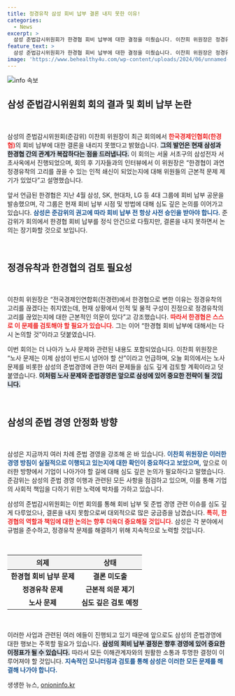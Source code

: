 ```yaml
---
title: 정경유착 삼성 회비 납부 결론 내지 못한 이유!
categories:
  - News
excerpt: >
  삼성 준법감시위원회가 한경협 회비 납부에 대한 결정을 미뤘습니다. 이찬희 위원장은 정경유착 문제에 의문을 제기하며, 한경협의 내부 점검 필요성을 강조했습니다. 삼성의 준법경영 이슈가 더욱 복잡해질 전망입니다!
feature_text: >
  삼성 준법감시위원회가 한경협 회비 납부에 대한 결정을 미뤘습니다. 이찬희 위원장은 정경유착 문제에 의문을 제기하며, 한경협의 내부 점검 필요성을 강조했습니다. 삼성의 준법경영 이슈가 더욱 복잡해질 전망입니다!
image: 'https://www.behealthy4u.com/wp-content/uploads/2024/06/unnamed-file.png'
---
```


<p><img src="https://www.behealthy4u.com/wp-content/uploads/2024/06/unnamed-file.png" alt="info 속보" /></p>

<h2 data-ke-size="size26">삼성 준법감시위원회 회의 결과 및 회비 납부 논란</h2>

<p data-ke-size="size16">&nbsp;</p>

<p>삼성의 준법감시위원회(준감위) 이찬희 위원장이 최근 회의에서 <b><span style="color: #ee2323;">한국경제인협회(한경협)</span></b>의 회비 납부에 대한 결론을 내리지 못했다고 밝혔습니다. <b><span style="background-color: #21538527;">그의 발언은 현재 삼성과 한경협 간의 관계가 복잡하다는 점을 드러냅니다.</span></b> 이 회의는 서울 서초구의 삼성전자 서초사옥에서 진행되었으며, 회의 후 기자들과의 인터뷰에서 이 위원장은 “한경협이 과연 정경유착의 고리를 끊을 수 있는 인적 쇄신이 되었는지에 대해 위원들의 근본적 문제 제기가 있었다”고 설명했습니다. </p>

<p>앞서 언급된 한경협은 지난 4월 삼성, SK, 현대차, LG 등 4대 그룹에 회비 납부 공문을 발송했으며, 각 그룹은 현재 회비 납부 시점 및 방법에 대해 심도 깊은 논의를 이어가고 있습니다. <b><span style="color: #1a5490;">삼성은 준감위의 권고에 따라 회비 납부 전 항상 사전 승인을 받아야 합니다.</span></b> 준감위가 회의에서 한경협 회비 납부를 정식 안건으로 다뤘지만, 결론을 내지 못하면서 논의는 장기화할 것으로 보입니다.</p>

<p data-ke-size="size16">&nbsp;</p>

<h2 data-ke-size="size26">정경유착과 한경협의 검토 필요성</h2>

<p data-ke-size="size16">&nbsp;</p>

<p>이찬희 위원장은 “전국경제인연합회(전경련)에서 한경협으로 변한 이유는 정경유착의 고리를 끊겠다는 취지였는데, 현재 상황에서 인적 및 물적 구성이 진정으로 정경유착의 고리를 끊었는지에 대한 근본적인 의문이 있다”고 강조했습니다. <b><span style="color: #ee2323;">따라서 한경협은 스스로 이 문제를 검토해야 할 필요가 있습니다.</span></b> 그는 이어 “한경협 회비 납부에 대해서는 다시 논의할 것”이라고 덧붙였습니다.</p>

<p>이번 회의는 더 나아가 노사 문제와 관련된 내용도 포함되었습니다. 이찬희 위원장은 “노사 문제는 이제 삼성이 반드시 넘어야 할 산”이라고 언급하며, 오늘 회의에서는 노사 문제를 비롯한 삼성의 준법경영에 관한 여러 문제들을 심도 깊게 검토할 계획이라고 덧붙였습니다. <b><span style="background-color: #21538527;">이처럼 노사 문제와 준법경영은 앞으로 삼성에 있어 중요한 전략이 될 것입니다.</span></b></p>

<p data-ke-size="size16">&nbsp;</p>

<h2 data-ke-size="size26">삼성의 준법 경영 안정화 방향</h2>

<p data-ke-size="size16">&nbsp;</p>

<p>삼성은 지금까지 여러 차례 준법 경영을 강조해 온 바 있습니다. <b><span style="color: #1a5490;">이찬희 위원장은 이러한 경영 방침이 실질적으로 이행되고 있는지에 대한 확인이 중요하다고 보았으며,</span></b> 앞으로 이러한 방향에서 기업이 나아가야 할 길에 대해 심도 깊은 논의가 필요하다고 말했습니다. 준감위는 삼성의 준법 경영 이행과 관련된 모든 사항을 점검하고 있으며, 이를 통해 기업의 사회적 책임을 다하기 위한 노력에 박차를 가하고 있습니다.</p>

<p>삼성의 준법감시위원회는 이번 회의를 통해 회비 납부 및 준법 경영 관련 이슈를 심도 깊게 다루었으나, 결론을 내지 못함으로써 대외적으로 많은 궁금증을 남겼습니다. <b><span style="color: #ee2323;">특히, 한경협의 역할과 책임에 대한 논의는 향후 더욱더 중요해질 것입니다.</span></b> 삼성은 각 분야에서 규범을 준수하고, 정경유착 문제를 해결하기 위해 지속적으로 노력할 것입니다.</p>

<p data-ke-size="size16">&nbsp;</p>

<!-- Table 시작 -->

<table style="width: 100%; border-collapse: collapse;">
  <thead>
    <tr>
      <th style="text-align: center; background-color: #f2f2f2; height: 30px;">의제</th>
      <th style="text-align: center; background-color: #f2f2f2; height: 30px;">상태</th>
    </tr>
  </thead>
  <tbody>
    <tr>
      <td style="text-align: center; height: 17px;"><b>한경협 회비 납부 문제</b></td>
      <td style="text-align: center; height: 17px;"><b>결론 미도출</b></td>
    </tr>
    <tr>
      <td style="text-align: center; height: 17px;"><b>정경유착 문제</b></td>
      <td style="text-align: center; height: 17px;"><b>근본적 의문 제기</b></td>
    </tr>
    <tr>
      <td style="text-align: center; height: 17px;"><b>노사 문제</b></td>
      <td style="text-align: center; height: 17px;"><b>심도 깊은 검토 예정</b></td>
    </tr>
  </tbody>
</table>

<!-- Table 종료 -->

<p data-ke-size="size16">&nbsp;</p>

<p>이러한 사업과 관련된 여러 에들이 진행되고 있기 때문에 앞으로도 삼성의 준법경영에 대한 행보는 주목할 필요가 있습니다. <b><span style="background-color: #21538527;">삼성의 회비 납부 결정은 향후 경영에 있어 중요한 이정표가 될 수 있습니다.</span></b> 따라서 모든 이해관계자와의 원활한 소통과 투명한 결정이 이루어져야 할 것입니다. <b><span style="color: #1a5490;">지속적인 모니터링과 검토를 통해 삼성은 이러한 모든 문제를 해결해 나가야 합니다.</span></b></p>
생생한 뉴스, <a href="https://onioninfo.kr" rel="dofollow">onioninfo.kr</a>


